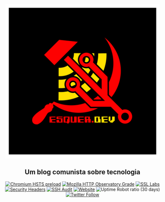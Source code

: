 

<p align="center"><a href="https://esquer.dev"><img height="500px" width="500px" src="https://raw.githubusercontent.com/yyyyyyyan/esquer.dev/master/static/logo.png"></a></p>

<h2 align="center">Um blog comunista sobre tecnologia</h2>



<p align="center">
<a href="https://hstspreload.org/?domain=esquer.dev"><img alt="Chromium HSTS preload" src="https://img.shields.io/hsts/preload/esquer.dev"></a>
<a href="https://observatory.mozilla.org/analyze/esquer.dev"><img alt="Mozilla HTTP Observatory Grade" src="https://img.shields.io/mozilla-observatory/grade-score/esquer.dev?publish"></a>
<a href="https://www.ssllabs.com/ssltest/analyze.html?d=esquer.dev"><img alt="SSL Labs" src="https://img.shields.io/badge/dynamic/json?color=success&label=ssl%20labs&query=endpoints.0.grade&url=https%3A%2F%2Fapi.ssllabs.com%2Fapi%2Fv2%2Fanalyze%3Fhost%3Desquer.dev%26fromCache%3Don"></a>
<a href="https://securityheaders.com/?q=esquer.dev&followRedirects=on"><img alt="Security Headers" src="https://img.shields.io/security-headers?url=https%3A%2F%2Fesquer.dev"></a>
<a href="https://www.sshaudit.com/"><img alt="SSH Audit" src="https://img.shields.io/badge/ssh%20audit-A%2B-success"></a>
<a href="https://esquer.dev"><img alt="Website" src="https://img.shields.io/website?url=https%3A%2F%2Fesquer.dev"></a>
<img alt="Uptime Robot ratio (30 days)" src="https://img.shields.io/uptimerobot/ratio/m785758723-592174868dee5215f5c99d30">
<a href="http://twitter.com/intent/user?screen_name=esquerdev"><img alt="Twitter Follow" src="https://img.shields.io/twitter/follow/esquerdev?style=social"></a>
</p>

​	
